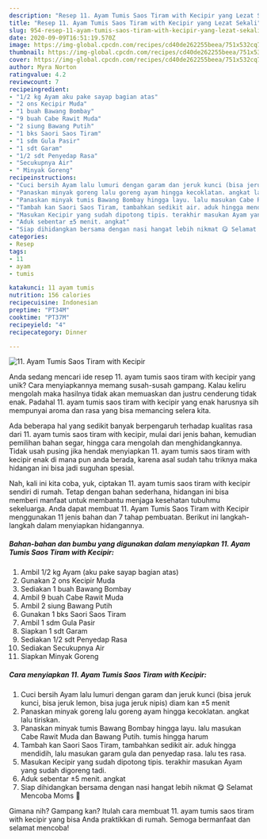 ```yaml
---
description: "Resep 11. Ayam Tumis Saos Tiram with Kecipir yang Lezat Sekali"
title: "Resep 11. Ayam Tumis Saos Tiram with Kecipir yang Lezat Sekali"
slug: 954-resep-11-ayam-tumis-saos-tiram-with-kecipir-yang-lezat-sekali
date: 2020-09-09T16:51:19.570Z
image: https://img-global.cpcdn.com/recipes/cd40de262255beea/751x532cq70/11-ayam-tumis-saos-tiram-with-kecipir-foto-resep-utama.jpg
thumbnail: https://img-global.cpcdn.com/recipes/cd40de262255beea/751x532cq70/11-ayam-tumis-saos-tiram-with-kecipir-foto-resep-utama.jpg
cover: https://img-global.cpcdn.com/recipes/cd40de262255beea/751x532cq70/11-ayam-tumis-saos-tiram-with-kecipir-foto-resep-utama.jpg
author: Myra Norton
ratingvalue: 4.2
reviewcount: 7
recipeingredient:
- "1/2 kg Ayam aku pake sayap bagian atas"
- "2 ons Kecipir Muda"
- "1 buah Bawang Bombay"
- "9 buah Cabe Rawit Muda"
- "2 siung Bawang Putih"
- "1 bks Saori Saos Tiram"
- "1 sdm Gula Pasir"
- "1 sdt Garam"
- "1/2 sdt Penyedap Rasa"
- "Secukupnya Air"
- " Minyak Goreng"
recipeinstructions:
- "Cuci bersih Ayam lalu lumuri dengan garam dan jeruk kunci (bisa jeruk kunci, bisa jeruk lemon, bisa juga jeruk nipis) diam kan ±5 menit"
- "Panaskan minyak goreng lalu goreng ayam hingga kecoklatan. angkat lalu tiriskan."
- "Panaskan minyak tumis Bawang Bombay hingga layu. lalu masukan Cabe Rawit Muda dan Bawang Putih. tumis hingga harum"
- "Tambah kan Saori Saos Tiram, tambahkan sedikit air. aduk hingga mendidih, lalu masukan garam gula dan penyedap rasa. lalu tes rasa."
- "Masukan Kecipir yang sudah dipotong tipis. terakhir masukan Ayam yang sudah digoreng tadi."
- "Aduk sebentar ±5 menit. angkat"
- "Siap dihidangkan bersama dengan nasi hangat lebih nikmat 😋 Selamat Mencoba Moms 💛"
categories:
- Resep
tags:
- 11
- ayam
- tumis

katakunci: 11 ayam tumis 
nutrition: 156 calories
recipecuisine: Indonesian
preptime: "PT34M"
cooktime: "PT37M"
recipeyield: "4"
recipecategory: Dinner

---
```



![11. Ayam Tumis Saos Tiram with Kecipir](https://img-global.cpcdn.com/recipes/cd40de262255beea/751x532cq70/11-ayam-tumis-saos-tiram-with-kecipir-foto-resep-utama.jpg)

Anda sedang mencari ide resep 11. ayam tumis saos tiram with kecipir yang unik? Cara menyiapkannya memang susah-susah gampang. Kalau keliru mengolah maka hasilnya tidak akan memuaskan dan justru cenderung tidak enak. Padahal 11. ayam tumis saos tiram with kecipir yang enak harusnya sih mempunyai aroma dan rasa yang bisa memancing selera kita.

Ada beberapa hal yang sedikit banyak berpengaruh terhadap kualitas rasa dari 11. ayam tumis saos tiram with kecipir, mulai dari jenis bahan, kemudian pemilihan bahan segar, hingga cara mengolah dan menghidangkannya. Tidak usah pusing jika hendak menyiapkan 11. ayam tumis saos tiram with kecipir enak di mana pun anda berada, karena asal sudah tahu triknya maka hidangan ini bisa jadi suguhan spesial.




Nah, kali ini kita coba, yuk, ciptakan 11. ayam tumis saos tiram with kecipir sendiri di rumah. Tetap dengan bahan sederhana, hidangan ini bisa memberi manfaat untuk membantu menjaga kesehatan tubuhmu sekeluarga. Anda dapat membuat 11. Ayam Tumis Saos Tiram with Kecipir menggunakan 11 jenis bahan dan 7 tahap pembuatan. Berikut ini langkah-langkah dalam menyiapkan hidangannya.

<!--inarticleads1-->

##### Bahan-bahan dan bumbu yang digunakan dalam menyiapkan 11. Ayam Tumis Saos Tiram with Kecipir:

1. Ambil 1/2 kg Ayam (aku pake sayap bagian atas)
1. Gunakan 2 ons Kecipir Muda
1. Sediakan 1 buah Bawang Bombay
1. Ambil 9 buah Cabe Rawit Muda
1. Ambil 2 siung Bawang Putih
1. Gunakan 1 bks Saori Saos Tiram
1. Ambil 1 sdm Gula Pasir
1. Siapkan 1 sdt Garam
1. Sediakan 1/2 sdt Penyedap Rasa
1. Sediakan Secukupnya Air
1. Siapkan  Minyak Goreng




<!--inarticleads2-->

##### Cara menyiapkan 11. Ayam Tumis Saos Tiram with Kecipir:

1. Cuci bersih Ayam lalu lumuri dengan garam dan jeruk kunci (bisa jeruk kunci, bisa jeruk lemon, bisa juga jeruk nipis) diam kan ±5 menit
1. Panaskan minyak goreng lalu goreng ayam hingga kecoklatan. angkat lalu tiriskan.
1. Panaskan minyak tumis Bawang Bombay hingga layu. lalu masukan Cabe Rawit Muda dan Bawang Putih. tumis hingga harum
1. Tambah kan Saori Saos Tiram, tambahkan sedikit air. aduk hingga mendidih, lalu masukan garam gula dan penyedap rasa. lalu tes rasa.
1. Masukan Kecipir yang sudah dipotong tipis. terakhir masukan Ayam yang sudah digoreng tadi.
1. Aduk sebentar ±5 menit. angkat
1. Siap dihidangkan bersama dengan nasi hangat lebih nikmat 😋 Selamat Mencoba Moms 💛




Gimana nih? Gampang kan? Itulah cara membuat 11. ayam tumis saos tiram with kecipir yang bisa Anda praktikkan di rumah. Semoga bermanfaat dan selamat mencoba!
